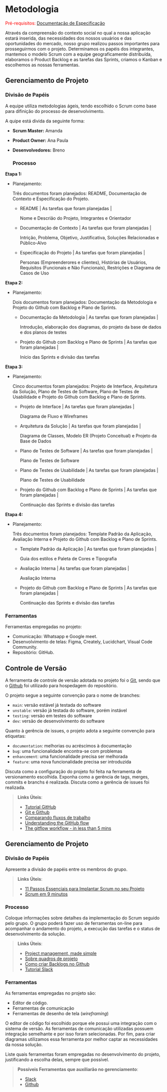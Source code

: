 
# Metodologia

<span style="color:red">Pré-requisitos: <a href="2-Especificação do Projeto.md"> Documentação de Especificação</a></span>

Através da compreensão do contexto social no qual a nossa aplicação estará inserida, das necessidades dos nossos usuários e das oportunidades do mercado, nosso grupo realizou passos importantes para prosseguirmos com o projeto. Determinamos os papéis dos integrantes, mantemos o modelo Scrum com a equipe geograficamente distribuída, elaboramos o Product Backlog e as tarefas das Sprints, criamos o Kanban e escolhemos as nossas ferramentas.

## Gerenciamento de Projeto

### Divisão de Papéis

A equipe utiliza metodologias ágeis, tendo escolhido o Scrum como base para difinição do processo de desenvolvimento.

A quipe está divida da seguinte forma:

- **Scrum Master:** Amanda
- **Product Owner:** Ana Paula
- **Desenvolvedores:** Breno 


  ### Processo

**Etapa 1:**

- Planejamento:

  Três documentos foram planejados: README, Documentação de Contexto e Especificação do Projeto.

  - README | As tarefas que foram planejadas | 
     
      Nome e Descrião do Projeto, Integrantes e Orientador
          
     
  - Documentação de Contexto | As tarefas que foram planejadas | 
     
      Intrição, Problema, Objetivo, Justificativa, Soluções Relacionadas e Público-Alvo
  

  - Especificação do Projeto | As tarefas que foram planejadas |
  
      Personas (Empreenderores e clientes), Histórias de Usuários, Requisitos (Funcionais e Não Funcionais), Restrições e Diagrama de Casos de Uso
  

**Etapa 2:**


- Planejamento:

  Dois documentos foram planejados: Documentação da Metodologia e Projeto do Github com Backlog e Plano de Sprints.
     
    - Documentação da Metodologia | As tarefas que foram planejadas | 
     
      Introdução, elaboração dos diagramas, do projeto da base de dados e dos planos de testes
          
     
    - Projeto do Github com Backlog e Plano de Sprints | As tarefas que foram planejadas | 
     
      Início das Sprints e divisão das tarefas

**Etapa 3:**


- Planejamento:

  Cinco documentos foram planejados: Projeto de Interface, Arquitetura da Solução, Plano de Testes de Software, Plano de Testes de Usabilidade e Projeto do Github com Backlog e Plano de Sprints.
     
    - Projeto de Interface | As tarefas que foram planejadas | 
     
      Diagrama de Fluxo e Wireframes
          
    - Arquitetura da Solução | As tarefas que foram planejadas | 
     
      Diagrama de Classes, Modelo ER (Projeto Conceitual) e Projeto da Base de Dados
  
    - Plano de Testes de Software | As tarefas que foram planejadas | 
     
      Plano de Testes de Software
      
    - Plano de Testes de Usabilidade | As tarefas que foram planejadas | 
     
      Plano de Testes de Usabilidade
  
     - Projeto do Github com Backlog e Plano de Sprints | As tarefas que foram planejadas | 
     
       Continuação das Sprints e divisão das tarefas

**Etapa 4:**


- Planejamento:

  Três documentos foram planejados: Template Padrão da Aplicação, Avaliação Interna e Projeto do Github com Backlog e Plano de Sprints.
     
    - Template Padrão da Aplicação | As tarefas que foram planejadas | 
     
       Guia dos estilos e Paleta de Cores e Tipografia
      
    - Avaliação Interna | As tarefas que foram planejadas | 
     
       Avaliação Interna
          
    - Projeto do Github com Backlog e Plano de Sprints | As tarefas que foram planejadas | 
     
       Continuação das Sprints e divisão das tarefas 
     

### Ferramentas

Ferramentas empregadas no projeto:

 - Comunicação: Whatsapp e Google meet.
 - Desenvolvimento de telas: Figma, Creately, Lucidchart, Visual Code Community.
 - Repositório: GitHub.


## Controle de Versão

A ferramenta de controle de versão adotada no projeto foi o
[Git](https://git-scm.com/), sendo que o [Github](https://github.com)
foi utilizado para hospedagem do repositório.

O projeto segue a seguinte convenção para o nome de branches:

- `main`: versão estável já testada do software
- `unstable`: versão já testada do software, porém instável
- `testing`: versão em testes do software
- `dev`: versão de desenvolvimento do software

Quanto à gerência de issues, o projeto adota a seguinte convenção para
etiquetas:

- `documentation`: melhorias ou acréscimos à documentação
- `bug`: uma funcionalidade encontra-se com problemas
- `enhancement`: uma funcionalidade precisa ser melhorada
- `feature`: uma nova funcionalidade precisa ser introduzida

Discuta como a configuração do projeto foi feita na ferramenta de versionamento escolhida. Exponha como a gerência de tags, merges, commits e branchs é realizada. Discuta como a gerência de issues foi realizada.

> **Links Úteis**:
> - [Tutorial GitHub](https://guides.github.com/activities/hello-world/)
> - [Git e Github](https://www.youtube.com/playlist?list=PLHz_AreHm4dm7ZULPAmadvNhH6vk9oNZA)
>  - [Comparando fluxos de trabalho](https://www.atlassian.com/br/git/tutorials/comparing-workflows)
> - [Understanding the GitHub flow](https://guides.github.com/introduction/flow/)
> - [The gitflow workflow - in less than 5 mins](https://www.youtube.com/watch?v=1SXpE08hvGs)

## Gerenciamento de Projeto

### Divisão de Papéis

Apresente a divisão de papéis entre os membros do grupo.

> **Links Úteis**:
> - [11 Passos Essenciais para Implantar Scrum no seu 
> Projeto](https://mindmaster.com.br/scrum-11-passos/)
> - [Scrum em 9 minutos](https://www.youtube.com/watch?v=XfvQWnRgxG0)

### Processo

Coloque  informações sobre detalhes da implementação do Scrum seguido pelo grupo. O grupo poderá fazer uso de ferramentas on-line para acompanhar o andamento do projeto, a execução das tarefas e o status de desenvolvimento da solução.
 
> **Links Úteis**:
> - [Project management, made simple](https://github.com/features/project-management/)
> - [Sobre quadros de projeto](https://docs.github.com/pt/github/managing-your-work-on-github/about-project-boards)
> - [Como criar Backlogs no Github](https://www.youtube.com/watch?v=RXEy6CFu9Hk)
> - [Tutorial Slack](https://slack.com/intl/en-br/)

### Ferramentas

As ferramentas empregadas no projeto são:

- Editor de código.
- Ferramentas de comunicação
- Ferramentas de desenho de tela (_wireframing_)

O editor de código foi escolhido porque ele possui uma integração com o
sistema de versão. As ferramentas de comunicação utilizadas possuem
integração semelhante e por isso foram selecionadas. Por fim, para criar
diagramas utilizamos essa ferramenta por melhor captar as
necessidades da nossa solução.

Liste quais ferramentas foram empregadas no desenvolvimento do projeto, justificando a escolha delas, sempre que possível.
 
> **Possíveis Ferramentas que auxiliarão no gerenciamento**: 
> - [Slack](https://slack.com/)
> - [Github](https://github.com/)
